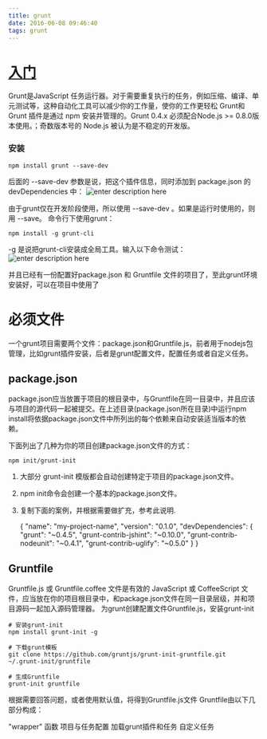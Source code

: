 ```yaml
---
title: grunt
date: 2016-06-08 09:46:40
tags: grunt
---
```

# [入门][1]
Grunt是JavaScript 任务运行器。对于需要重复执行的任务，例如压缩、编译、单元测试等，这种自动化工具可以减少你的工作量，使你的工作更轻松
Grunt和 Grunt 插件是通过 npm 安装并管理的。Grunt 0.4.x 必须配合Node.js >= 0.8.0版本使用。；奇数版本号的 Node.js 被认为是不稳定的开发版。
### 安装

    npm install grunt --save-dev
后面的 --save-dev 参数是说，把这个插件信息，同时添加到 package.json 的 devDependencies 中：
![enter description here][2]

由于grunt仅在开发阶段使用，所以使用 --save-dev 。如果是运行时使用的，则用 --save。
命令行下使用grunt：

    npm install -g grunt-cli
-g 是说把grunt-cli安装成全局工具。输入以下命令测试：
![enter description here][3]

并且已经有一份配置好package.json 和 Gruntfile 文件的项目了，至此grunt环境安装好，可以在项目中使用了
# 必须文件
一个grunt项目需要两个文件：package.json和Gruntfile.js，前者用于nodejs包管理，比如grunt插件安装，后者是grunt配置文件，配置任务或者自定义任务。
## package.json

package.json应当放置于项目的根目录中，与Gruntfile在同一目录中，并且应该与项目的源代码一起被提交。在上述目录(package.json所在目录)中运行npm install将依据package.json文件中所列出的每个依赖来自动安装适当版本的依赖。

下面列出了几种为你的项目创建package.json文件的方式：

    npm init/grunt-init
1. 大部分 grunt-init 模版都会自动创建特定于项目的package.json文件。
2. npm init命令会创建一个基本的package.json文件。
3. 复制下面的案例，并根据需要做扩充，参考此说明.


    {
      "name": "my-project-name",
      "version": "0.1.0",
      "devDependencies": {
        "grunt": "~0.4.5",
        "grunt-contrib-jshint": "~0.10.0",
        "grunt-contrib-nodeunit": "~0.4.1",
        "grunt-contrib-uglify": "~0.5.0"
      }
    }
## Gruntfile

Gruntfile.js 或 Gruntfile.coffee 文件是有效的 JavaScript 或 CoffeeScript 文件，应当放在你的项目根目录中，和package.json文件在同一目录层级，并和项目源码一起加入源码管理器。
为grunt创建配置文件Gruntfile.js，安装grunt-init

    # 安装grunt-init
    npm install grunt-init -g

    # 下载grunt模板
    git clone https://github.com/gruntjs/grunt-init-gruntfile.git ~/.grunt-init/gruntfile

    # 生成Gruntfile
    grunt-init gruntfile
根据需要回答问题，或者使用默认值，将得到Gruntfile.js文件
Gruntfile由以下几部分构成：

"wrapper" 函数
项目与任务配置
加载grunt插件和任务
自定义任务


  [1]: http://www.gruntjs.net/getting-started
  [2]: ./images/1.png "1.png"
  [3]: ./images/2.png "2.png"